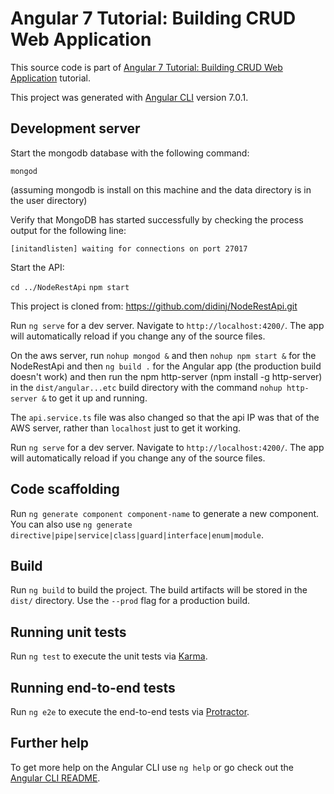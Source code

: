 # Angular 7 Tutorial: Building CRUD Web Application

This source code is part of [Angular 7 Tutorial: Building CRUD Web Application](https://www.djamware.com/post/5bca67d780aca7466989441f/angular-7-tutorial-building-crud-web-application) tutorial.

This project was generated with [Angular CLI](https://github.com/angular/angular-cli) version 7.0.1.

## Development server
Start the mongodb database with the following command:

`mongod`

(assuming mongodb is install on this machine and the data directory is in the user directory)

Verify that MongoDB has started successfully by checking the process output for the following line:

`[initandlisten] waiting for connections on port 27017`

Start the API:

`cd ../NodeRestApi`
`npm start`

This project is cloned from:
https://github.com/didinj/NodeRestApi.git

Run `ng serve` for a dev server. Navigate to `http://localhost:4200/`. The app will automatically reload if you change any of the source files.

On the aws server, run `nohup mongod &` and then `nohup npm start &` for the NodeRestApi and then `ng build .` for the Angular app (the production build doesn't work) and then run the npm http-server (npm install -g http-server) in the `dist/angular...etc` build directory with the command `nohup http-server &` to get it up and running.

The `api.service.ts` file was also changed so that the api IP was that of the AWS server, rather than `localhost` just to get it working.

Run `ng serve` for a dev server. Navigate to `http://localhost:4200/`. The app will automatically reload if you change any of the source files.

## Code scaffolding

Run `ng generate component component-name` to generate a new component. You can also use `ng generate directive|pipe|service|class|guard|interface|enum|module`.

## Build

Run `ng build` to build the project. The build artifacts will be stored in the `dist/` directory. Use the `--prod` flag for a production build.

## Running unit tests

Run `ng test` to execute the unit tests via [Karma](https://karma-runner.github.io).

## Running end-to-end tests

Run `ng e2e` to execute the end-to-end tests via [Protractor](http://www.protractortest.org/).

## Further help

To get more help on the Angular CLI use `ng help` or go check out the [Angular CLI README](https://github.com/angular/angular-cli/blob/master/README.md).
